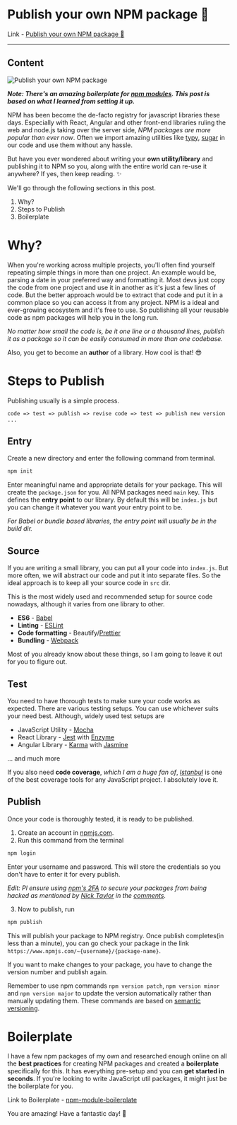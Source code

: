 # Publish your own NPM package 🎉

Link - [Publish your own NPM package 🎉](https://dev.to/flexdinesh/publish-your-own-npm-package---5b71)

---

## Content

![Publish your own NPM package](https://i.ytimg.com/vi/rTsz09zRuTU/maxresdefault.jpg)

**_Note: There's an amazing boilerplate for [npm modules](https://github.com/flexdinesh/npm-module-boilerplate). This post is based on what I learned from setting it up._**


NPM has been become the de-facto registry for javascript libraries these days.  Especially with React, Angular and other front-end libraries ruling the web and node.js taking over the server side, _NPM packages are more popular than ever now_. Often we import amazing utilities like [typy](https://github.com/flexdinesh/typy), [sugar](https://github.com/andrewplummer/Sugar) in our code and use them without any hassle.

But have you ever wondered about writing your **own utility/library** and publishing it to NPM so you, along with the entire world can re-use it anywhere? If yes, then keep reading. ✨

We'll go through the following sections in this post.
1. Why?
2. Steps to Publish
3. Boilerplate

# Why?

When you're working across multiple projects, you'll often find yourself repeating simple things in more than one project. An example would be, parsing a date in your preferred way and formatting it. Most devs just copy the code from one project and use it in another as it's just a few lines of code. But the better approach would be to extract that code and put it in a common place so you can access it from any project. NPM is a ideal and ever-growing ecosystem and it's free to use. So publishing all your reusable code as npm packages will help you in the long run. 

_No matter how small the code is, be it one line or a thousand lines, publish it as a package so it can be easily consumed in more than one codebase._

Also, you get to become an **author** of a library. How cool is that! 😎

# Steps to Publish

Publishing usually is a simple process.

`code => test => publish => revise code => test => publish new version ...`

## Entry

Create a new directory and enter the following command from terminal.

```js
npm init
```

Enter meaningful name and appropriate details for your package. This will create the `package.json` for you. All NPM packages need `main` key. This defines the **entry point** to our library. By default this will be `index.js` but you can change it whatever you want your entry point to be.

_For Babel or bundle based libraries, the entry point will usually be in the build dir._

## Source

If you are writing a small library, you can put all your code into `index.js`. But more often, we will abstract our code and put it into separate files. So the ideal approach is to keep all your source code in `src` dir.

This is the most widely used and recommended setup for source code nowadays, although it varies from one library to other.
- **ES6** - [Babel](https://github.com/gotwarlost/istanbul)
- **Linting** - [ESLint](https://eslint.org/)
- **Code formatting** - Beautify/[Prettier](https://github.com/prettier/prettier)
- **Bundling** - [Webpack](https://webpack.js.org)

Most of you already know about these things, so I am going to leave it out for you to figure out. 

## Test

You need to have thorough tests to make sure your code works as expected. There are various testing setups. You can use whichever suits your need best. Although, widely used test setups are

- JavaScript Utility - [Mocha](https://mochajs.org/)
- React Library - [Jest](https://facebook.github.io/jest/) with [Enzyme](https://github.com/airbnb/enzyme)
- Angular Library - [Karma](https://karma-runner.github.io/2.0/index.html) with [Jasmine](https://jasmine.github.io/)

... and much more

If you also need **code coverage**, _which I am a huge fan of_, _[Istanbul](https://github.com/gotwarlost/istanbul)_ is one of the best coverage tools for any JavaScript project. I absolutely love it.

## Publish

Once your code is thoroughly tested, it is ready to be published.

1. Create an account in [npmjs.com](https://www.npmjs.com).
2. Run this command from the terminal

```js
npm login
```

Enter your username and password. This will store the credentials so you don't have to enter it for every publish.

_Edit: Pl ensure using [npm's 2FA](https://docs.npmjs.com/getting-started/using-two-factor-authentication) to secure your packages from being hacked as mentioned by [Nick Taylor](https://dev.to/nickytonline) in the [comments](https://dev.to/nickytonline/comment/2fo1)._

3. Now to publish, run

```js
npm publish
```

This will publish your package to NPM registry. Once publish completes(in less than a minute), you can go check your package in the link `https://www.npmjs.com/~{username}/{package-name}`.

If you want to make changes to your package, you have to change the version number and publish again.

Remember to use npm commands `npm version patch`, `npm version minor` and `npm version major` to update the version automatically rather than manually updating them. These commands are based on [semantic versioning](https://docs.npmjs.com/getting-started/semantic-versioning).


# Boilerplate

I have a few npm packages of my own and researched enough online on all the **best practices** for creating NPM packages and created a **boilerplate** specifically for this. It has everything pre-setup and you can **get started in seconds**. If you're looking to write JavaScript util packages, it might just be the boilerplate for you.

Link to Boilerplate - [npm-module-boilerplate](https://github.com/flexdinesh/npm-module-boilerplate)

You are amazing! Have a fantastic day! 🎉